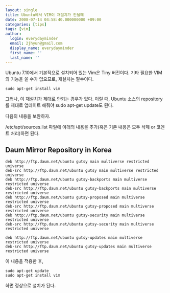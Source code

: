 ```yaml
---
layout: single
title: Ubuntu에서 VIM이 재설치가 안될때
date: 2008-07-14 04:58:40.000000000 +09:00
categories: [tips]
tags: [vim]
author:
  login: everydayminder
  email: 2jhyun@gmail.com
  display_name: everydayminder
  first_name: ''
  last_name: ''
---
```


Ubuntu 7.10에서 기본적으로 설치되어 있는 Vim은 Tiny 버전이다.
기타 필요한 VIM의 기능을 쓸 수가 없으므로, 재설치는 필수이다.

```
sudo apt-get install vim
```

그러나, 이 재설치가 제대로 안되는 경우가 있다.
이럴 때, Ubuntu 소스의 repository를 제대로 업데이트 해줘야
sudo apt-get update도 된다.


다음의 내용을 보완하자.


/etc/apt/sources.list 파일에 아래의 내용을 추가(혹은 기존 내용은 모두 삭제 or 코멘트 처리)하면 된다.


## Daum Mirror Repository in Korea
```
deb http://ftp.daum.net/ubuntu gutsy main multiverse restricted universe
deb-src http://ftp.daum.net/ubuntu gutsy main multiverse restricted universe
deb http://ftp.daum.net/ubuntu gutsy-backports main multiverse restricted universe
deb-src http://ftp.daum.net/ubuntu gutsy-backports main multiverse restricted universe
deb http://ftp.daum.net/ubuntu gutsy-proposed main multiverse restricted universe
deb-src http://ftp.daum.net/ubuntu gutsy-proposed main multiverse restricted universe
deb http://ftp.daum.net/ubuntu gutsy-security main multiverse restricted universe
deb-src http://ftp.daum.net/ubuntu gutsy-security main multiverse restricted universe

deb http://ftp.daum.net/ubuntu gutsy-updates main multiverse restricted universe
deb-src http://ftp.daum.net/ubuntu gutsy-updates main multiverse restricted universe
```

이 내용을 적용한 후,

```
sudo apt-get update
sudo apt-get install vim 
```
하면 정상으로 설치가 된다.
